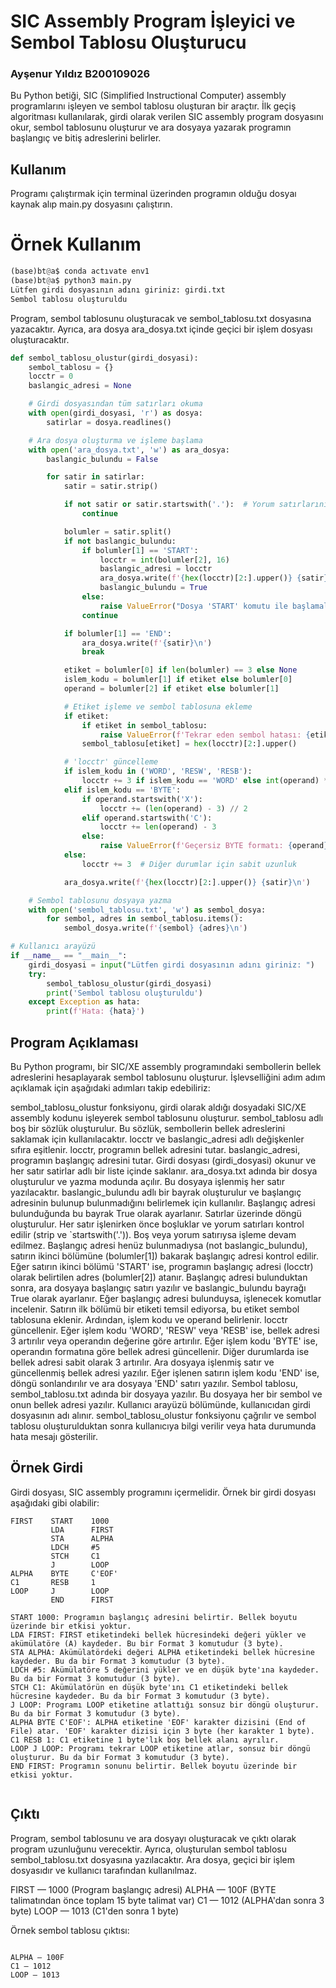 # SIC Assembly Program İşleyici ve Sembol Tablosu Oluşturucu
### Ayşenur Yıldız B200109026

Bu Python betiği, SIC (Simplified Instructional Computer) assembly programlarını işleyen ve sembol tablosu oluşturan bir araçtır. 
İlk geçiş algoritması kullanılarak, girdi olarak verilen SIC assembly program dosyasını okur, sembol tablosunu oluşturur ve 
ara dosyaya yazarak programın başlangıç ve bitiş adreslerini belirler.

## Kullanım

Programı çalıştırmak için terminal üzerinden programın olduğu dosyaı kaynak alıp main.py dosyasını çalıştırın.

# Örnek Kullanım
```python
(base)bt@a$ conda actıvate env1
(base)bt@a$ python3 main.py
Lütfen girdi dosyasının adını giriniz: girdi.txt
Sembol tablosu oluşturuldu
```

Program, sembol tablosunu oluşturacak ve sembol_tablosu.txt dosyasına yazacaktır. Ayrıca, ara dosya ara_dosya.txt içinde geçici bir işlem dosyası oluşturacaktır.

```python
def sembol_tablosu_olustur(girdi_dosyasi):
    sembol_tablosu = {}
    locctr = 0
    baslangic_adresi = None

    # Girdi dosyasından tüm satırları okuma
    with open(girdi_dosyasi, 'r') as dosya:
        satirlar = dosya.readlines()

    # Ara dosya oluşturma ve işleme başlama
    with open('ara_dosya.txt', 'w') as ara_dosya:
        baslangic_bulundu = False

        for satir in satirlar:
            satir = satir.strip()

            if not satir or satir.startswith('.'):  # Yorum satırlarını ve boş satırları geç
                continue

            bolumler = satir.split()
            if not baslangic_bulundu:
                if bolumler[1] == 'START':
                    locctr = int(bolumler[2], 16)
                    baslangic_adresi = locctr
                    ara_dosya.write(f'{hex(locctr)[2:].upper()} {satir}\n')
                    baslangic_bulundu = True
                else:
                    raise ValueError("Dosya 'START' komutu ile başlamalı")
                continue

            if bolumler[1] == 'END':
                ara_dosya.write(f'{satir}\n')
                break

            etiket = bolumler[0] if len(bolumler) == 3 else None
            islem_kodu = bolumler[1] if etiket else bolumler[0]
            operand = bolumler[2] if etiket else bolumler[1]

            # Etiket işleme ve sembol tablosuna ekleme
            if etiket:
                if etiket in sembol_tablosu:
                    raise ValueError(f'Tekrar eden sembol hatası: {etiket}')
                sembol_tablosu[etiket] = hex(locctr)[2:].upper()

            # 'locctr' güncelleme
            if islem_kodu in ('WORD', 'RESW', 'RESB'):
                locctr += 3 if islem_kodu == 'WORD' else int(operand) * (3 if islem_kodu == 'RESW' else 1)
            elif islem_kodu == 'BYTE':
                if operand.startswith('X'):
                    locctr += (len(operand) - 3) // 2
                elif operand.startswith('C'):
                    locctr += len(operand) - 3
                else:
                    raise ValueError(f'Geçersiz BYTE formatı: {operand}')
            else:
                locctr += 3  # Diğer durumlar için sabit uzunluk

            ara_dosya.write(f'{hex(locctr)[2:].upper()} {satir}\n')

    # Sembol tablosunu dosyaya yazma
    with open('sembol_tablosu.txt', 'w') as sembol_dosya:
        for sembol, adres in sembol_tablosu.items():
            sembol_dosya.write(f'{sembol} {adres}\n')

# Kullanıcı arayüzü
if __name__ == "__main__":
    girdi_dosyasi = input("Lütfen girdi dosyasının adını giriniz: ")
    try:
        sembol_tablosu_olustur(girdi_dosyasi)
        print('Sembol tablosu oluşturuldu')
    except Exception as hata:
        print(f'Hata: {hata}')

```

## Program Açıklaması

Bu Python programı, bir SIC/XE assembly programındaki sembollerin bellek adreslerini hesaplayarak sembol tablosunu oluşturur. 
İşlevselliğini adım adım açıklamak için aşağıdaki adımları takip edebiliriz:

sembol_tablosu_olustur fonksiyonu, girdi olarak aldığı dosyadaki SIC/XE assembly kodunu işleyerek sembol tablosunu oluşturur.
sembol_tablosu adlı boş bir sözlük oluşturulur. Bu sözlük, sembollerin bellek adreslerini saklamak için kullanılacaktır.
locctr ve baslangic_adresi adlı değişkenler sıfıra eşitlenir. locctr, programın bellek adresini tutar. baslangic_adresi, programın başlangıç adresini tutar.
Girdi dosyası (girdi_dosyasi) okunur ve her satır satirlar adlı bir liste içinde saklanır.
ara_dosya.txt adında bir dosya oluşturulur ve yazma modunda açılır. Bu dosyaya işlenmiş her satır yazılacaktır.
baslangic_bulundu adlı bir bayrak oluşturulur ve başlangıç adresinin bulunup bulunmadığını belirlemek için kullanılır. Başlangıç adresi bulunduğunda bu bayrak True olarak ayarlanır.
Satırlar üzerinde döngü oluşturulur. Her satır işlenirken önce boşluklar ve yorum satırları kontrol edilir (strip ve `startswith('.')). Boş veya yorum satırıysa işleme devam edilmez.
Başlangıç adresi henüz bulunmadıysa (not baslangic_bulundu), satırın ikinci bölümüne (bolumler[1]) bakarak başlangıç adresi kontrol edilir. Eğer satırın ikinci bölümü 'START' ise, programın başlangıç adresi (locctr) olarak belirtilen adres (bolumler[2]) atanır. Başlangıç adresi bulunduktan sonra, ara dosyaya başlangıç satırı yazılır ve baslangic_bulundu bayrağı True olarak ayarlanır.
Eğer başlangıç adresi bulunduysa, işlenecek komutlar incelenir. Satırın ilk bölümü bir etiketi temsil ediyorsa, bu etiket sembol tablosuna eklenir. Ardından, işlem kodu ve operand belirlenir.
locctr güncellenir. Eğer işlem kodu 'WORD', 'RESW' veya 'RESB' ise, bellek adresi 3 artırılır veya operandın değerine göre artırılır. Eğer işlem kodu 'BYTE' ise, operandın formatına göre bellek adresi güncellenir. Diğer durumlarda ise bellek adresi sabit olarak 3 artırılır.
Ara dosyaya işlenmiş satır ve güncellenmiş bellek adresi yazılır.
Eğer işlenen satırın işlem kodu 'END' ise, döngü sonlandırılır ve ara dosyaya 'END' satırı yazılır.
Sembol tablosu, sembol_tablosu.txt adında bir dosyaya yazılır. Bu dosyaya her bir sembol ve onun bellek adresi yazılır.
Kullanıcı arayüzü bölümünde, kullanıcıdan girdi dosyasının adı alınır. sembol_tablosu_olustur fonksiyonu çağrılır ve sembol tablosu oluşturulduktan sonra kullanıcıya bilgi verilir veya hata durumunda hata mesajı gösterilir.

## Örnek Girdi
Girdi dosyası, SIC assembly programını içermelidir. Örnek bir girdi dosyası aşağıdaki gibi olabilir:

```assembly
FIRST    START    1000
         LDA      FIRST
         STA      ALPHA
         LDCH     #5
         STCH     C1
         J        LOOP
ALPHA    BYTE     C'EOF'
C1       RESB     1
LOOP     J        LOOP
         END      FIRST
		 
START 1000: Programın başlangıç adresini belirtir. Bellek boyutu üzerinde bir etkisi yoktur.
LDA FIRST: FIRST etiketindeki bellek hücresindeki değeri yükler ve akümülatöre (A) kaydeder. Bu bir Format 3 komutudur (3 byte).
STA ALPHA: Akümülatördeki değeri ALPHA etiketindeki bellek hücresine kaydeder. Bu da bir Format 3 komutudur (3 byte).
LDCH #5: Akümülatöre 5 değerini yükler ve en düşük byte'ına kaydeder. Bu da bir Format 3 komutudur (3 byte).
STCH C1: Akümülatörün en düşük byte'ını C1 etiketindeki bellek hücresine kaydeder. Bu da bir Format 3 komutudur (3 byte).
J LOOP: Programı LOOP etiketine atlattığı sonsuz bir döngü oluşturur. Bu da bir Format 3 komutudur (3 byte).
ALPHA BYTE C'EOF': ALPHA etiketine 'EOF' karakter dizisini (End of File) atar. 'EOF' karakter dizisi için 3 byte (her karakter 1 byte).
C1 RESB 1: C1 etiketine 1 byte'lık boş bellek alanı ayrılır.
LOOP J LOOP: Programı tekrar LOOP etiketine atlar, sonsuz bir döngü oluşturur. Bu da bir Format 3 komutudur (3 byte).
END FIRST: Programın sonunu belirtir. Bellek boyutu üzerinde bir etkisi yoktur.		 
		 
```
## Çıktı
Program, sembol tablosunu ve ara dosyayı oluşturacak ve çıktı olarak program uzunluğunu verecektir. Ayrıca, oluşturulan 
sembol tablosu sembol_tablosu.txt dosyasına yazılacaktır. Ara dosya, geçici bir işlem dosyasıdır ve kullanıcı tarafından kullanılmaz.

FIRST — 1000 (Program başlangıç adresi)
ALPHA — 100F (BYTE talimatından önce toplam 15 byte talimat var)
C1 — 1012 (ALPHA'dan sonra 3 byte)
LOOP — 1013 (C1'den sonra 1 byte)

Örnek sembol tablosu çıktısı:
```assembly

ALPHA — 100F 
C1 — 1012 
LOOP — 1013 
```
